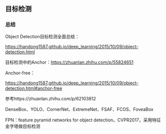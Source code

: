 ## 目标检测

### 总结

Object Detection目标检测全面总结：

https://handong1587.github.io/deep_learning/2015/10/09/object-detection.html

目标检测中的Anchor：https://zhuanlan.zhihu.com/p/55824651

Anchor-free：

https://handong1587.github.io/deep_learning/2015/10/09/object-detection.html#anchor-free

参考https://zhuanlan.zhihu.com/p/62103812

DenseBox、YOLO、CornerNet、ExtremeNet、FSAF、FCOS、FoveaBox

FPN：feature pyramid networks for object detection，CVPR2017，采用特征金字塔做目标检测

